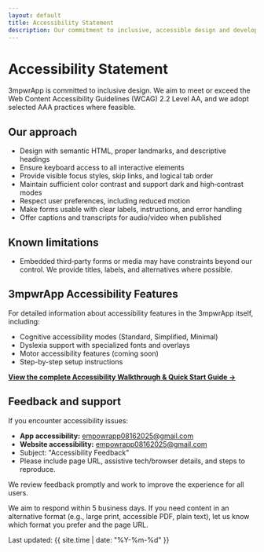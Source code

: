 ```yaml
---
layout: default
title: Accessibility Statement
description: Our commitment to inclusive, accessible design and development for everyone. Accessibility First !
---
```


# Accessibility Statement

3mpwrApp is committed to inclusive design. We aim to meet or exceed the Web Content Accessibility Guidelines (WCAG) 2.2 Level AA, and we adopt selected AAA practices where feasible.

## Our approach
- Design with semantic HTML, proper landmarks, and descriptive headings
- Ensure keyboard access to all interactive elements
- Provide visible focus styles, skip links, and logical tab order
- Maintain sufficient color contrast and support dark and high‑contrast modes
- Respect user preferences, including reduced motion
- Make forms usable with clear labels, instructions, and error handling
- Offer captions and transcripts for audio/video when published

## Known limitations
- Embedded third‑party forms or media may have constraints beyond our control. We provide titles, labels, and alternatives where possible.

## 3mpwrApp Accessibility Features

For detailed information about accessibility features in the 3mpwrApp itself, including:
- Cognitive accessibility modes (Standard, Simplified, Minimal)
- Dyslexia support with specialized fonts and overlays
- Motor accessibility features (coming soon)
- Step-by-step setup instructions

**[View the complete Accessibility Walkthrough & Quick Start Guide →](/accessibility-walkthrough/)**

## Feedback and support
If you encounter accessibility issues:
- **App accessibility:** empowrapp08162025@gmail.com
- **Website accessibility:** [empowrapp08162025@gmail.com](mailto:empowrapp08162025@gmail.com)
- Subject: "Accessibility Feedback"
- Please include page URL, assistive tech/browser details, and steps to reproduce.

We review feedback promptly and work to improve the experience for all users.

We aim to respond within 5 business days. If you need content in an alternative format (e.g., large print, accessible PDF, plain text), let us know which format you prefer and the page URL.

Last updated: {{ site.time | date: "%Y-%m-%d" }}
